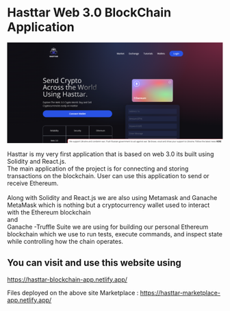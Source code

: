 # Hasttar Web 3.0 BlockChain Application


<img src="client/images/dashbord.png">


Hasttar is my very first application that is based on web 3.0 its built using Solidity and React.js. <br/>
The main application of the project is for connecting and storing transactions on the blockchain.
User can use this application to send or receive Ethereum.<br/><br/>
Along with Solidity and React.js we are also using Metamask and Ganache<br/>
MetaMask which is nothing but a cryptocurrency wallet used to interact with the Ethereum blockchain <br/>
and <br/>
Ganache -Truffle Suite we are using for building our personal Ethereum blockchain which we use to run tests, execute commands, 
and inspect state while controlling how the chain operates.


## You can visit and use this website using
https://hasttar-blockchain-app.netlify.app/

Files deployed on the above site 
Marketplace : https://hasttar-marketplace-app.netlify.app/

